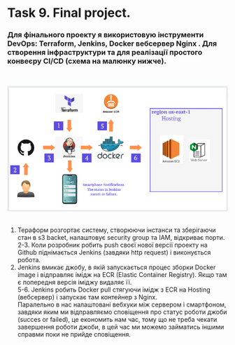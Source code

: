 # Task 9. Final project. <br/>
 ### Для фінального проекту я  використовую інструменти DevOps: Terraform, Jenkins, Docker вебсервер Nginx . Для створення інфраструктури та для реалізації простого конвеєру CI/CD (cхема на малюнку нижче). 
<br/>

![3](images/1.png) <br/><br/>
1. Тераформ розгортає систему, створюючи інстанси та зберігаючи стан в s3 backet, налаштовує security group та IAM, відкриває порти. <br/>
2-3. Коли розробник робить push своєї нової версії проекту на Github піднімається Jenkins  (завдяки http request) і виконується робота. <br/>
4. Jenkins вмикає джобу, в якій запускається процес зборки Docker image і відправляє імідж на ECR (Elastic Container Registry). Якщо там є попередня версія іміджу видаляє її. <br/>
5-6. Jenkins робить Docker pull стягуючи імідж з ECR на Hosting (вебсервер) і запускає там контейнер з Nginx.<br/> Паралельно в нас налаштовані вебхуки між сервером і смартфоном, завдяки яким ми відправляємо сповіщення про статус роботи джоби (succes or failed), це економить нам час, тому що не треба чекати завершення роботи джоби, в цей час ми можемо займатись іншими справми поки не прийде сповіщення.
